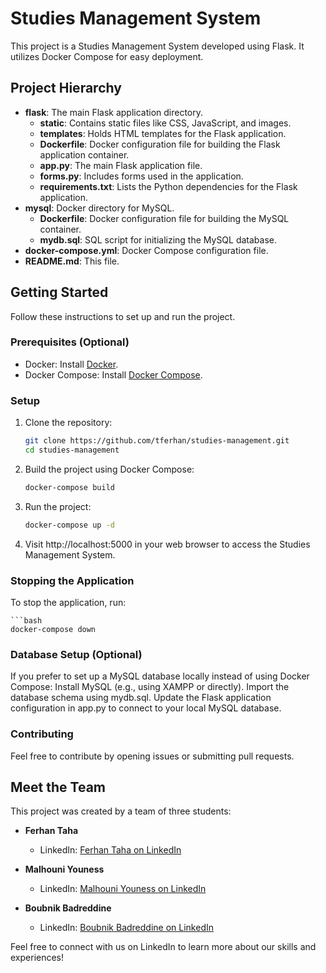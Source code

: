 # Studies Management System

This project is a Studies Management System developed using Flask. It utilizes Docker Compose for easy deployment.

## Project Hierarchy

- **flask**: The main Flask application directory.
  - **static**: Contains static files like CSS, JavaScript, and images.
  - **templates**: Holds HTML templates for the Flask application.
  - **Dockerfile**: Docker configuration file for building the Flask application container.
  - **app.py**: The main Flask application file.
  - **forms.py**: Includes forms used in the application.
  - **requirements.txt**: Lists the Python dependencies for the Flask application.
- **mysql**: Docker directory for MySQL.
  - **Dockerfile**: Docker configuration file for building the MySQL container.
  - **mydb.sql**: SQL script for initializing the MySQL database.
- **docker-compose.yml**: Docker Compose configuration file.
- **README.md**: This file.

## Getting Started

Follow these instructions to set up and run the project.

### Prerequisites (Optional)

- Docker: Install [Docker](https://docs.docker.com/get-docker/).
- Docker Compose: Install [Docker Compose](https://docs.docker.com/compose/install/).

### Setup

1. Clone the repository:
   ```bash
   git clone https://github.com/tferhan/studies-management.git
   cd studies-management
   
2. Build the project using Docker Compose:
   ```bash
   docker-compose build

3. Run the project:
   ```bash
   docker-compose up -d

4. Visit http://localhost:5000 in your web browser to access the Studies Management System.

### Stopping the Application

To stop the application, run:

    ```bash
    docker-compose down

### Database Setup (Optional)
If you prefer to set up a MySQL database locally instead of using Docker Compose:
Install MySQL (e.g., using XAMPP or directly).
Import the database schema using mydb.sql.
Update the Flask application configuration in app.py to connect to your local MySQL database.

### Contributing
Feel free to contribute by opening issues or submitting pull requests.

## Meet the Team

This project was created by a team of three students:

- **Ferhan Taha**
  - LinkedIn: [Ferhan Taha on LinkedIn](https://www.linkedin.com/in/tferhan/)

- **Malhouni Youness**
  - LinkedIn: [Malhouni Youness on LinkedIn](https://www.linkedin.com/in/youness-malhouni/)

- **Boubnik Badreddine**
  - LinkedIn: [Boubnik Badreddine on LinkedIn](https://www.linkedin.com/in/badr-eddine-boubnik/)

Feel free to connect with us on LinkedIn to learn more about our skills and experiences!


